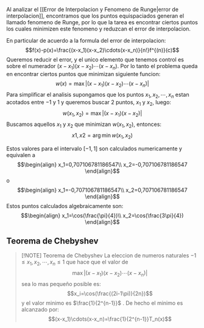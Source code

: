 Al analizar el [[Error de Interpolacion y Fenomeno de Runge|error de interpolacion]], encontramos que los puntos equispaciados generan el llamado fenomeno de Runge, por lo que la tarea es encontrar ciertos puntos los cuales minimizen este fenomeno y reduzcan el error de interpolacion.

En particular de acuerdo a la formula del error de interpolacion:
$$f(x)-p(x)=\frac{(x-x_1)(x-x_2)\cdots(x-x_n)}{n!}f^{(n)}(c)$$
Queremos reducir el error, y el unico elemento que tenemos control es sobre el numerador $(x-x_1)(x-x_2)\cdots(x-x_n)$. Por lo tanto el problema queda en encontrar ciertos puntos que minimizan siguiente funcion:$$w(x)=\max|(x-x_1)(x-x_2)\cdots (x-x_n)|$$
Para simplificar el analisis supongamos que los puntos $x_1,x_2,\cdots,x_n$ estan acotados entre $-1$ y $1$ y queremos buscar 2 puntos, $x_1$ y $x_2$, luego:$$w(x_1,x_2)=\max|(x-x_1)(x-x_2)|$$
Buscamos aquellos $x_1$ y $x_2$ que minimizan $w(x_1,x_2)$, entonces:
$$x1,x2=\arg \min w(x_1,x_2)$$

Estos valores para el intervalo $[-1,1]$ son calculados numericamente y equivalen a
$$\begin{align}
x_1=0,707106781186547\\
x_2=-0,707106781186547
\end{align}$$
o $$\begin{align}
x_1=-0,707106781186547\\
x_2=0,707106781186547
\end{align}$$
Estos puntos calculados algebraicamente son:
$$\begin{align}
x_1=\cos(\frac{\pi}{4})\\
x_2=\cos(\frac{3\pi}{4})
\end{align}$$
## Teorema de Chebyshev

>[!NOTE] Teorema de Chebyshev
>La eleccion de numeros naturales $-1\leq x_1,x_2,\cdots,x_n\leq 1$ que hace que el valor de $$\max|(x-x_1)(x-x_2)\cdots (x-x_n)|$$ sea lo mas pequeño posible es:$$x_i=\cos(\frac{(2i-1\pi)}{2n})$$ y el valor minimo es $\frac{1}{2^{n-1}}$ .
>De hecho el minimo es alcanzado por:$$(x-x_1)\cdots(x-x_n)=\frac{1}{2^{n-1}}T_n(x)$$




